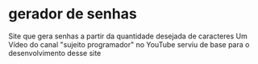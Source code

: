 # gerador de senhas
Site que gera senhas a partir da quantidade desejada de caracteres
Um Vídeo do canal "sujeito programador" no YouTube serviu de base para o desenvolvimento desse site
